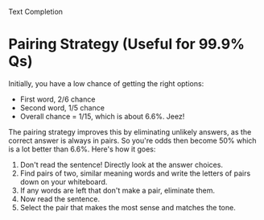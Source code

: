 Text Completion

# Pairing Strategy (Useful for 99.9% Qs)
Initially, you have a low chance of getting the right options:
    
  - First word, 2/6 chance
  - Second word, 1/5 chance
  - Overall chance = 1/15, which is about 6.6%. Jeez!
 
 The pairing strategy improves this by eliminating unlikely answers, as the correct answer is always in pairs. So you're odds then become 50% which is a lot better than 6.6%. Here's how it goes:

1. Don't read the sentence! Directly look at the answer choices.
2. Find pairs of two, similar meaning words and write the letters of pairs down on your whiteboard.
3. If any words are left that don't make a pair, eliminate them.
4. Now read the sentence.
5. Select the pair that makes the most sense and matches the tone.
